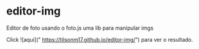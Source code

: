 # editor-img
Editor de foto usando o foto.js uma lib para manipular imgs

Click ![aqui](" https://tilsonm17.github.io/editor-img/")
 para ver o resultado.
